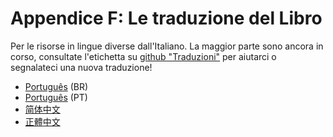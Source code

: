 # Appendice F: Le traduzione del Libro

Per le risorse in lingue diverse dall'Italiano. La maggior parte sono ancora in corso, consultate l'etichetta su [github "Traduzioni"](https://github.com/rust-lang/book/issues?q=is%3Aopen+is%3Aissue+label%3ATranslations) per aiutarci o segnalateci una nuova traduzione!

* [Português](https://github.com/rust-br/rust-book-pt-br) (BR)
* [Português](https://github.com/nunojesus/rust-book-pt-pt) (PT)
* [简体中文](https://github.com/KaiserY/trpl-zh-cn)
* [正體中文](https://github.com/rust-tw/book-tw)
